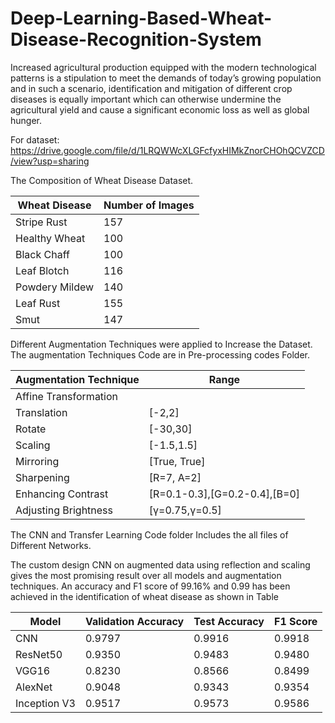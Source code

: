 # Deep-Learning-Based-Wheat-Disease-Recognition-System
Increased agricultural production equipped with the modern technological patterns is a stipulation to meet the demands of today’s growing population and in such a scenario, identification and mitigation of different crop diseases is equally important which can otherwise undermine the agricultural yield and cause a significant economic loss as well as global hunger.

For dataset:
https://drive.google.com/file/d/1LRQWWcXLGFcfyxHIMkZnorCHOhQCVZCD/view?usp=sharing

The Composition of Wheat Disease Dataset.

| Wheat Disease  | Number of Images |
|----------------|------------------|
| Stripe Rust    | 157              |
| Healthy Wheat  | 100              |
| Black Chaff    | 100              |
| Leaf Blotch    | 116              |
| Powdery Mildew | 140              |
| Leaf Rust      | 155              |
| Smut           | 147              |

Different Augmentation Techniques were applied to Increase the Dataset. The augmentation Techniques Code are in Pre-processing codes Folder.

| Augmentation Technique | Range                         |
|------------------------|-------------------------------|
|  Affine Transformation |                               |
| Translation            | [-2,2]                        |
| Rotate                 | [-30,30]                      |
| Scaling                | [-1.5,1.5]                    |
| Mirroring              | [True, True]                  |
| Sharpening             | [R=7, A=2]                    |
| Enhancing Contrast     | [R=0.1-0.3],[G=0.2-0.4],[B=0] |
| Adjusting Brightness   | [γ=0.75,γ=0.5]                |

The CNN and Transfer Learning Code folder Includes the all files of Different Networks.

The custom design CNN on
augmented data using reflection and scaling gives the most promising result over all
models and augmentation techniques. An accuracy and F1 score of 99.16% and 0.99 has
been achieved in the identification of wheat disease as shown in Table

| Model        | Validation Accuracy | Test Accuracy | F1 Score |
|--------------|---------------------|---------------|----------|
| CNN          | 0.9797              | 0.9916        | 0.9918   |
| ResNet50     | 0.9350              | 0.9483        | 0.9480   |
| VGG16        | 0.8230              | 0.8566        | 0.8499   |
| AlexNet      | 0.9048              | 0.9343        | 0.9354   |
| Inception V3 | 0.9517              | 0.9573        | 0.9586   |
